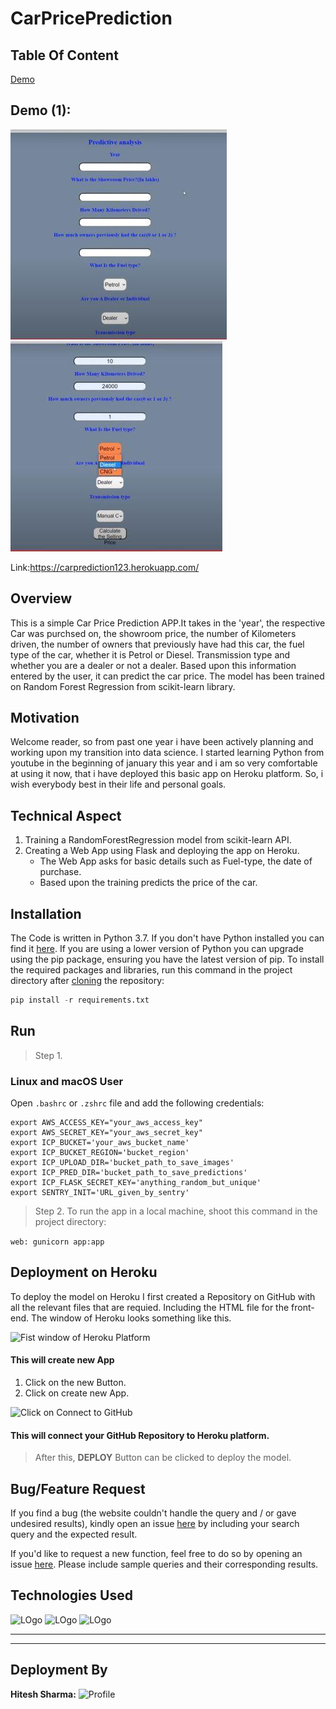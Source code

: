 # CarPricePrediction
## Table Of Content
[Demo](1)





## Demo (1):
![Front-End view of the app car prediction](https://github.com/hitesh0103/Images/blob/main/Screenshot%20(114).jpg "Outloook")  ![Front-End view of the app car prediction](https://github.com/hitesh0103/Images/blob/main/Screenshot%20(113).jpg "Outloook")
 

Link:<https://carprediction123.herokuapp.com/>

## Overview
This is a simple Car Price Prediction APP.It takes in the 'year', the respective Car was purchsed on, the showroom price, the number of Kilometers driven, the number of owners that previously have had this car, the fuel type of the car, whether it is Petrol or Diesel. Transmission type and whether you are a dealer or not a dealer. Based upon this information entered by the user, it can predict the car price. The model has been trained on Random Forest Regression from scikit-learn library.

## Motivation
Welcome reader, so from past one year i have been actively planning and working upon my transition into data science. I started learning Python from youtube in the beginning of january this year and i am so very comfortable at using it now, that i have deployed this basic app on Heroku platform. So, i wish everybody best in their life and personal goals.

## Technical Aspect
1. Training a RandomForestRegression model from scikit-learn API.
2. Creating a Web App using Flask and deploying the app on Heroku.
   * The Web App asks for basic details such as Fuel-type, the date of purchase.
   * Based upon the training predicts the price of the car.

## Installation
The Code is written in Python 3.7. If you don't have Python installed you can find it [here](https://www.python.org/downloads/). If you are using a lower version of Python you can upgrade using the pip package, ensuring you have the latest version of pip. To install the required packages and libraries, run this command in the project directory after [cloning](https://www.howtogeek.com/451360/how-to-clone-a-github-repository/) the repository:
```python
pip install -r requirements.txt
```
## Run
> Step 1.
### Linux and macOS User
Open ```.bashrc``` or ```.zshrc``` file and add the following credentials:
   ```
   export AWS_ACCESS_KEY="your_aws_access_key"
   export AWS_SECRET_KEY="your_aws_secret_key"
   export ICP_BUCKET='your_aws_bucket_name'
   export ICP_BUCKET_REGION='bucket_region'
   export ICP_UPLOAD_DIR='bucket_path_to_save_images'
   export ICP_PRED_DIR='bucket_path_to_save_predictions'
   export ICP_FLASK_SECRET_KEY='anything_random_but_unique'
   export SENTRY_INIT='URL_given_by_sentry'
```

> Step 2.
To run the app in a local machine, shoot this command in the project directory:

```web: gunicorn app:app```

## Deployment on Heroku
To deploy the model on Heroku I first created a Repository on GitHub with all the relevant files that are requied. Including the HTML file for the front-end.
The window of Heroku looks something like this.

![Fist window of Heroku Platform](https://github.com/hitesh0103/Images/blob/main/Screenshot%20(152).png "Outloook")

#### This will create new App
1. Click on the new Button.
2. Click on create new App.


![Click on Connect to GitHub](https://github.com/hitesh0103/Images/blob/main/Screenshot%20(153).png "Outloook")

#### This will connect your GitHub Repository to Heroku platform.
> After this, **DEPLOY** Button can be clicked to deploy the model.


## Bug/Feature Request
If you find a bug (the website couldn't handle the query and / or gave undesired results), kindly open an issue [here](https://github.com/hitesh0103/CarPricePrediction/issues) by including your search query and the expected result.

If you'd like to request a new function, feel free to do so by opening an issue [here](https://github.com/hitesh0103/CarPricePrediction/issues). Please include sample queries and their corresponding results.

## Technologies Used
![LOgo](https://github.com/hitesh0103/Images/blob/main/carpredLogo/1200px-Scikit_learn_logo_small.svg.jpg "Outloook")
![LOgo](https://github.com/hitesh0103/Images/blob/main/carpredLogo/flask%20logo.jpg "Outloook")
![LOgo](https://github.com/hitesh0103/Images/blob/main/carpredLogo/main-qimg-28cadbd02699c25a88e5c78d73c7babc.jpg "Outloook")


___
___





## Deployment By
**Hitesh Sharma:**
![Profile](https://github.com/hitesh0103/Images/blob/main/Profile%20picture%20compressed.JPG "Outloook")






